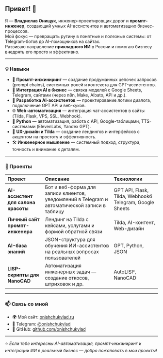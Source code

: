 ## Привет! 👋  
Я — **Владислав Онищук**, инженер-проектировщик дорог и **промпт-инженер**, создающий умных AI-ассистентов и автоматизацию бизнес-процессов.  
Мой фокус — превращать рутину в понятные и полезные системы: от Telegram-ботов до AI-помощников на сайтах.  
Развиваю направление **прикладного ИИ** в России и помогаю бизнесу внедрять его просто и эффективно.  

---

### 💡 Навыки

- 🧠 **Промпт-инжиниринг** — создание продуманных цепочек запросов (prompt chains), системных ролей и контекста для GPT-ассистентов.  
- 🔗 **Интеграция AI в бизнес** — связка моделей с Google Sheets, Telegram, сайтами (через n8n, Make, Albato, API и др.).  
- 🤖 **Разработка AI-ассистентов** — проектирование логики диалога, подключение GPT API и веб-хуков.  
- 🌐 **Web-автоматизация** — интеграция чат-ассистентов в сайты (Tilda, Flask, VPS, SSL, Webhook).  
- 🐍 **Python** — автоматизация, работа с API, Google-таблицами, TTS-системами (ElevenLabs, Yandex GPT).  
- 🎨 **UX-дизайн и Tilda** — создание лендингов и интерфейсов с акцентом на простоту и эффективность.  
- 🛠️ **Инженерное мышление** — системный подход, структура, точность и внимание к деталям.  

---

### 🚀 Проекты

| Проект | Описание | Технологии |
|:-------|:----------|:------------|
| **AI-ассистент для салона красоты** | Бот и веб-форма для записи клиентов, уведомлений в Telegram и автоматической записи в таблицу | GPT API, Flask, Tilda, Webhookб Telegram, Google Sheets|
| **Личный сайт промпт-инженера** | Лендинг на Tilda с кейсами, услугами и формой обратной связи | Tilda, AI-контент, Web-дизайн |
| **AI-база знаний** | JSON-структура для обучения ИИ-ассистентов на реальных вопросах пользователей | GPT, Python, JSON |
| **LISP-скрипты для NanoCAD** | Автоматизация инженерных задач — создание откосов, штриховок и др. | AutoLISP, NanoCAD |

---

### 📫 Связь со мной

- 🌍 Мой сайт: [onishchukvlad.ru](https://onishchukvlad.ru)   
- 💬 Telegram: [@onishchukvlad](https://t.me/onishchukvlad)  
- 💼 GitHub: [github.com/onishchukvlad](https://github.com/onishchukvlad)

---

⭐️ *Если тебе интересны AI-автоматизация, промпт-инжиниринг и интеграции ИИ в реальный бизнес — добро пожаловать в мои проекты!*
